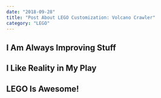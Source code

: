 ```yaml
---
date: "2018-09-28"
title: "Post About LEGO Customization: Volcano Crawler"
category: "LEGO"
---
```


## I Am Always Improving Stuff

## I Like Reality in My Play

## LEGO Is Awesome!
